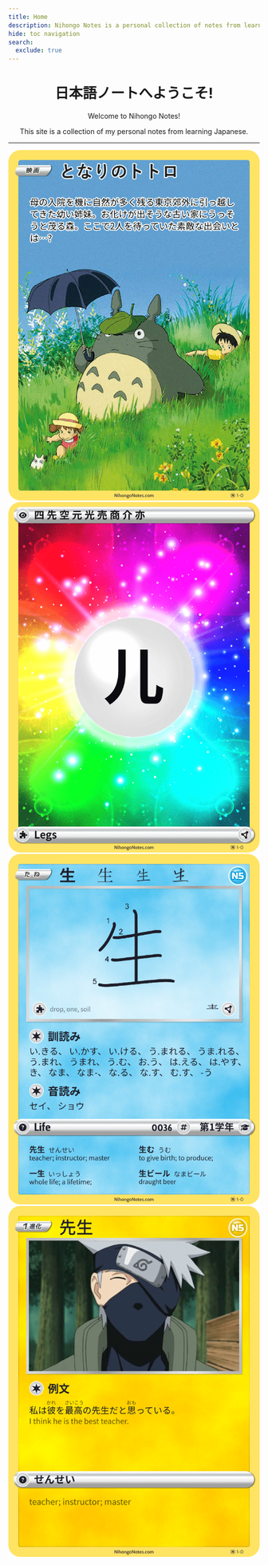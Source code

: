 ```yaml
---
title: Home
description: Nihongo Notes is a personal collection of notes from learning Japanese.
hide: toc navigation
search:
  exclude: true
---
```

<div style="text-align:center;">
<h1>日本語ノートへようこそ!</h1>
<p>Welcome to Nihongo Notes!</p>
<p>This site is a collection of my personal notes from learning Japanese.</p>
</div>

<hr>

<div class="card-grid card-grid--fan" markdown>

<div class="card" markdown>
<img src="images/cards/film/ghibli/card-totoro.png" alt="となりのトトロ" loading="lazy">
</div>

<div class="card" markdown>
<img src="images/cards/card-p001-legs.png" alt="Legs" loading="lazy">
</div>

<div class="card" markdown>
<img src="images/cards/card-0036-life.png" alt="生" loading="lazy">
</div>

<div class="card" markdown>
<img src="images/cards/card-n5-vocab-sensei.png" alt="先生" loading="lazy">
</div>

</div>
